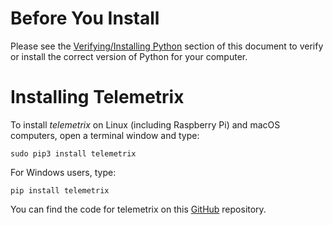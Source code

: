 # Before You Install


Please see the [Verifying/Installing Python](../python_install)
 section of this
document to verify or install the correct version of Python for your computer.

# Installing Telemetrix

To install _telemetrix_ on Linux (including Raspberry Pi) and macOS computers, open a terminal window and type:

```
sudo pip3 install telemetrix
```

For Windows users, type:

```
pip install telemetrix
```

You can find the code for telemetrix on this [GitHub](https://github.com/MrYsLab/telemetrix) repository.


